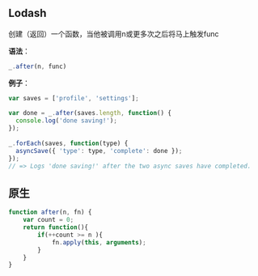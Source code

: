 ## Lodash
创建（返回）一个函数，当他被调用n或更多次之后将马上触发func

**语法**：
```js
_.after(n, func)
```
**例子**：
```js
var saves = ['profile', 'settings'];
 
var done = _.after(saves.length, function() {
  console.log('done saving!');
});
 
_.forEach(saves, function(type) {
  asyncSave({ 'type': type, 'complete': done });
});
// => Logs 'done saving!' after the two async saves have completed.
```

## 原生
```js
function after(n, fn) {
    var count = 0;
    return function(){
        if(++count >= n ){
            fn.apply(this, arguments);
        }
    }
}
``` 